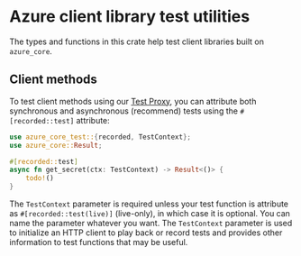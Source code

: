 # Azure client library test utilities

The types and functions in this crate help test client libraries built on `azure_core`.

## Client methods

To test client methods using our [Test Proxy], you can attribute both synchronous and asynchronous (recommend) tests
using the `#[recorded::test]` attribute:

```rust
use azure_core_test::{recorded, TestContext};
use azure_core::Result;

#[recorded::test]
async fn get_secret(ctx: TestContext) -> Result<()> {
    todo!()
}
```

The `TestContext` parameter is required unless your test function is attribute as `#[recorded::test(live)]` (live-only),
in which case it is optional. You can name the parameter whatever you want.
The `TestContext` parameter is used to initialize an HTTP client to play back or record tests
and provides other information to test functions that may be useful.

[Test Proxy]: https://github.com/Azure/azure-sdk-tools/blob/main/tools/test-proxy/Azure.Sdk.Tools.TestProxy/README.md
